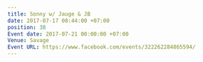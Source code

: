 ```yaml
---
title: Sonny w/ Jauge & JB
date: 2017-07-17 08:44:00 +07:00
position: 38
Event date: 2017-07-21 00:00:00 +07:00
Venue: Savage
Event URL: https://www.facebook.com/events/322262284865594/
---
```


